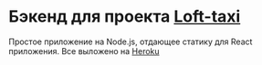 # Бэкенд для проекта [Loft-taxi](https://github.com/AnastasiaKonovalova/Loft-taxi)

Простое приложение на Node.js, отдающее статику для React приложения. Все выложено на [Heroku](https://lofttaxi.herokuapp.com/)
